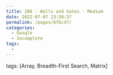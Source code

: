 ```yaml
---
title: 286 - Walls and Gates - Medium
date: 2022-07-07 23:58:57
permalink: /pages/6fbc47/
categories:
  - Google
  - Incomplete
tags:
  - 
---
```

tags: [Array, Breadth-First Search, Matrix]
